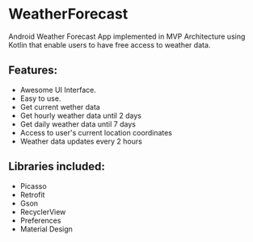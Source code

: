 # WeatherForecast
Android Weather Forecast App implemented in MVP Architecture using Kotlin that enable users to have free access to weather data.

## Features:

- Awesome UI Interface.
- Easy to use.
- Get current wether data
- Get hourly weather data until 2 days
- Get daily weather data until 7 days
- Access to user's current location coordinates
- Weather data updates every 2 hours

## Libraries included:

- Picasso
- Retrofit
- Gson
- RecyclerView
- Preferences
- Material Design
